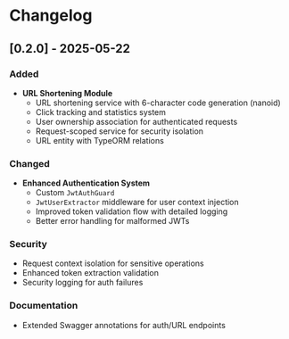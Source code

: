 # Changelog

## [0.2.0] - 2025-05-22

### Added

- **URL Shortening Module**
  - URL shortening service with 6-character code generation (nanoid)
  - Click tracking and statistics system
  - User ownership association for authenticated requests
  - Request-scoped service for security isolation
  - URL entity with TypeORM relations

### Changed

- **Enhanced Authentication System**
  - Custom `JwtAuthGuard`
  - `JwtUserExtractor` middleware for user context injection
  - Improved token validation flow with detailed logging
  - Better error handling for malformed JWTs

### Security

- Request context isolation for sensitive operations
- Enhanced token extraction validation
- Security logging for auth failures

### Documentation

- Extended Swagger annotations for auth/URL endpoints
